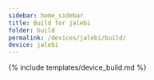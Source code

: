 ```yaml
---
sidebar: home_sidebar
title: Build for jalebi
folder: build
permalink: /devices/jalebi/build/
device: jalebi
---
```

{% include templates/device_build.md %}
